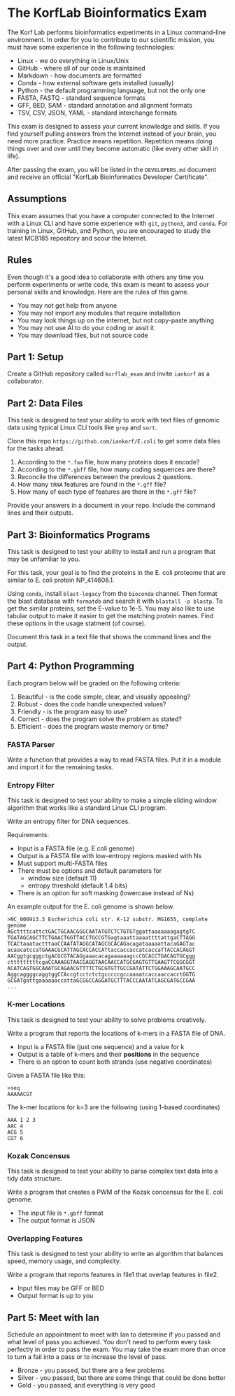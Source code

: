 The KorfLab Bioinformatics Exam
===============================

The Korf Lab performs bioinformatics experiments in a Linux command-line
environment. In order for you to contribute to our scientific mission, you must
have some experience in the following technologies:

+ Linux - we do everything in Linux/Unix
+ GitHub - where all of our code is maintained
+ Markdown - how documents are formatted
+ Conda - how external software gets installed (usually)
+ Python - the default programming language, but not the only one
+ FASTA, FASTQ - standard sequence formats
+ GFF, BED, SAM - standard annotation and alignment formats
+ TSV, CSV, JSON, YAML - standard interchange formats

This exam is designed to assess your current knowledge and skills. If you find
yourself pulling answers from the Internet instead of your brain, you need more
practice. Practice means repetition. Repetition means doing things over and
over until they become automatic (like every other skill in life).

After passing the exam, you will be listed in the `DEVELOPERS.md` document and
receive an official "KorfLab Bioinformatics Developer Certificate".

Assumptions
-----------

This exam assumes that you have a computer connected to the Internet with a
Linux CLI and have some experience with `git`, `python3`, and `conda`. For
training in Linux, GitHub, and Python, you are encouraged to study the latest
MCB185 repository and scour the Internet.

Rules
-----

Even though it's a good idea to collaborate with others any time you perform
experiments or write code, this exam is meant to assess your personal skills
and knowledge. Here are the rules of this game.

+ You may not get help from anyone
+ You may not import any modules that require installation
+ You may look things up on the internet, but not copy-paste anything
+ You may not use AI to do your coding or assit it
+ You may download files, but not source code


Part 1: Setup
-------------

Create a GitHub repository called `korflab_exam` and invite `iankorf` as a
collaborator.


Part 2: Data Files
------------------

This task is designed to test your ability to work with text files of genomic
data using typical Linux CLI tools like `grep` and `sort`.

Clone this repo `https://github.com/iankorf/E.coli` to get some data files for
the tasks ahead.

1. According to the `*.faa` file, how many proteins does it encode?
2. According to the `*.gbff` file, how many coding sequences are there?
3. Reconcile the differences between the previous 2 questions.
4. How many `tRNA` features are found in the `*.gff` file?
5. How many of each type of features are there in the `*.gff` file?

Provide your answers in a document in your repo. Include the command lines and
their outputs.


Part 3: Bioinformatics Programs
-------------------------------

This task is designed to test your ability to install and run a program that
may be unfamiliar to you.

For this task, your goal is to find the proteins in the E. coli proteome that
are similar to E. coli protein NP_414608.1.

Using `conda`, install `blast-legacy` from the `bioconda` channel. Then format
the blast database with `formatdb` and search it with `blastall -p blastp`. To
get the similar proteins, set the E-value to 1e-5. You may also like to use
tabular output to make it easier to get the matching protein names. Find these
options in the usage statment (of course).

Document this task in a text file that shows the command lines and the output.


Part 4: Python Programming
--------------------------

Each program below will be graded on the following criteria:

1. Beautiful - is the code simple, clear, and visually appealing?
2. Robust - does the code handle unexpected values?
3. Friendly - is the program easy to use?
4. Correct - does the program solve the problem as stated?
5. Efficient - does the program waste memory or time?

### FASTA Parser

Write a function that provides a way to read FASTA files. Put it in a module
and import it for the remaining tasks.

### Entropy Filter

This task is designed to test your ability to make a simple sliding window
algorithm that works like a standard Linux CLI program.

Write an entropy filter for DNA sequences.

Requirements:

+ Input is a FASTA file (e.g. E.coli genome)
+ Output is a FASTA file with low-entropy regions masked with Ns
+ Must support multi-FASTA files
+ There must be options and default parameters for
	+ window size (default 11)
	+ entropy threshold (default 1.4 bits)
+ There is an option for soft masking (lowercase instead of Ns)

An example output for the E. coli genome is shown below.

```
>NC_000913.3 Escherichia coli str. K-12 substr. MG1655, complete genome
AGcttttcattctGACTGCAACGGGCAATATGTCTCTGTGTggattaaaaaaagagtgTC
TGATAGCAGCTTCTGAACTGGTTACCTGCCGTGagtaaattaaaattttattgaCTTAGG
TCACtaaatactttaaCCAATATAGGCATAGCGCACAGacagataaaaattacaGAGTac
acaacatccaTGAAACGCATTAGCACCACCATtaccaccaccatcaccaTTACCACAGGT
AACggtgcgggctgACGCGTACAGgaaacacagaaaaaagccCGCACCTGACAGTGCggg
ctttttttttcgaCCAAAGGTAACGAGGTAACAACCATGCGAGTGTTGAAGTTCGGCGGT
ACATCAGTGGCAAATGCAGAACGTTTTCTGCGTGTTGCCGATATTCTGGAAAGCAATGCC
AggcaggggcaggtggCCAccgtcctctctgcccccgccaaaatcaccaaccacctGGTG
GCGATgattgaaaaaaccattaGCGGCCAGGATGCTTTACCCAATATCAGCGATGCCGAA
...
```

### K-mer Locations

This task is designed to test your ability to solve problems creatively.

Write a program that reports the locations of k-mers in a FASTA file of DNA.

+ Input is a FASTA file (just one sequence) and a value for k
+ Output is a table of k-mers and their **positions** in the sequence
+ There is an option to count both strands (use negative coordinates)

Given a FASTA file like this:

```
>seq
AAAAACGT
```

The k-mer locations for k=3 are the following (using 1-based coordinates)

```
AAA 1 2 3
AAC 4
ACG 5
CGT 6
```

### Kozak Concensus

This task is designed to test your ability to parse complex text data into a
tidy data structure.

Write a program that creates a PWM of the Kozak concensus for the E. coli
genome.

+ The input file is `*.gbff` format
+ The output format is JSON

### Overlapping Features

This task is designed to test your ability to write an algorithm that balances
speed, memory usage, and complexity.

Write a program that reports features in file1 that overlap features in file2.

+ Input files may be GFF or BED
+ Output format is up to you


Part 5: Meet with Ian
---------------------

Schedule an appointment to meet with Ian to determine if you passed and what
level of pass you achieved. You don't need to perform every task perfectly in
order to pass the exam. You may take the exam more than once to turn a fail
into a pass or to increase the level of pass.

+ Bronze - you passed, but there are a few problems
+ Silver - you passed, but there are some things that could be done better
+ Gold - you passed, and everything is very good
